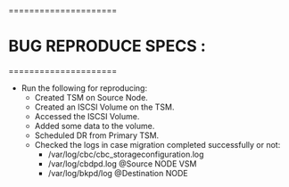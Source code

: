 =====================
# BUG REPRODUCE SPECS :
=====================

* Run the following for reproducing:
   - Created TSM on Source Node.
   - Created an ISCSI Volume on the TSM.
   - Accessed the ISCSI Volume.
   - Added some data to the volume.
   - Scheduled DR from Primary TSM.
   - Checked the logs in case migration completed successfully or not:
     * /var/log/cbc/cbc_storageconfiguration.log
     * /var/log/cbdpd.log @Source NODE VSM
     * /var/log/bkpd/log @Destination NODE